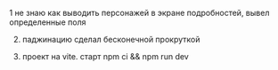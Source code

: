 1 не знаю как выводить персонажей в экране подробностей, вывел определенные поля

2. паджинацию сделал бесконечной прокруткой

3. проект на vite. старт npm ci && npm run dev